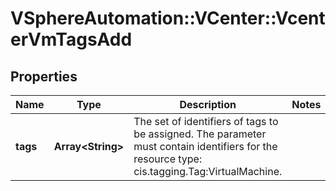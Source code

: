 # VSphereAutomation::VCenter::VcenterVmTagsAdd

## Properties
Name | Type | Description | Notes
------------ | ------------- | ------------- | -------------
**tags** | **Array&lt;String&gt;** | The set of identifiers of tags to be assigned. The parameter must contain identifiers for the resource type: cis.tagging.Tag:VirtualMachine. | 


